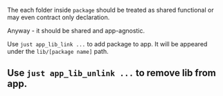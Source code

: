The each folder inside `package` should be treated as shared functional or may
even contract only declaration.

Anyway - it should be shared and app-agnostic.

Use `just app_lib_link ...` to add package to app. It will be appeared under the
`lib/[package name]` path.

## Use `just app_lib_unlink ...` to remove lib from app.
